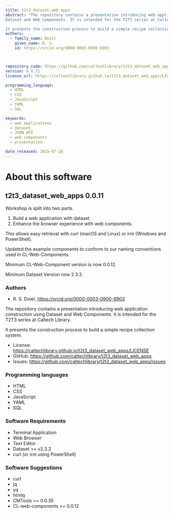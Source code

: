 ```yaml
---
title: t2t3_dataset_web_apps
abstract: "The repository contains a presentation introducing web application construction using
Dataset and Web Components. It is intended for the T2T3 series at Caltech Library.

It presents the construction process to build a simple recipe collection system."
authors:
  - family_name: Doiel
    given_name: R. S.
    id: https://orcid.org/0000-0003-0900-6903



repository_code: https://github.com/caltechlibrary/t2t3_dataset_web_apps
version: 0.0.11
license_url: https://caltechlibrary.github.io/t2t3_dataset_web_apps/LICENSE

programming_language:
  - HTML
  - CSS
  - JavaScript
  - YAML
  - SQL

keywords:
  - web applicaitons
  - dataset
  - JSON API
  - web components
  - presentation

date_released: 2025-07-18
---
```


About this software
===================

## t2t3_dataset_web_apps 0.0.11

Workshop is split into two parts. 

1. Build a web application with dataset
2. Enhance the browser experience with web components.

This allows easy retrieval with curl (macOS and Linux) or irm (Windows and PowerShell).

Updated the example components to conform to our naming conventions used in CL-Web-Components.

Minimum CL-Web-Component version is now 0.0.12.

Minimum Dataset Version now 2.3.2.

### Authors

- R. S. Doiel, <https://orcid.org/0000-0003-0900-6903>






The repository contains a presentation introducing web application construction using
Dataset and Web Components. It is intended for the T2T3 series at Caltech Library.

It presents the construction process to build a simple recipe collection system.

- License: <https://caltechlibrary.github.io/t2t3_dataset_web_apps/LICENSE>
- GitHub: <https://github.com/caltechlibrary/t2t3_dataset_web_apps>
- Issues: <https://github.com/caltechlibrary/t2t3_dataset_web_apps/issues>

### Programming languages

- HTML
- CSS
- JavaScript
- YAML
- SQL




### Software Requirements

- Terminal Application
- Web Browser
- Text Editor
- Dataset &gt;&#x3D; v2.3.2
- curl (or irm using PowerShell)


### Software Suggestions

- curl
- jq
- yq
- htmlq
- CMTools &gt;&#x3D; 0.0.35
- CL-web-components &gt;&#x3D; 0.0.12


